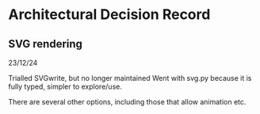 # Architectural Decision Record

## SVG rendering

23/12/24

Trialled SVGwrite, but no longer maintained
Went with svg.py because it is fully typed, simpler to explore/use.

There are several other options, including those that allow animation etc.
